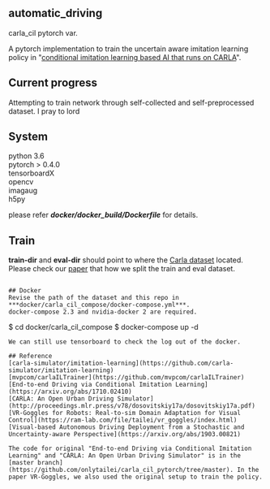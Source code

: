 ## automatic_driving
carla_cil pytorch var.

A pytorch implementation to train the uncertain aware imitation learning policy in "[conditional imitation learning based AI that runs on CARLA](https://github.com/carla-simulator/imitation-learning)". 

## Current progress
Attempting to train network through self-collected and self-preprocessed dataset. I pray to lord

## System
python 3.6    
pytorch > 0.4.0    
tensorboardX    
opencv    
imagaug    
h5py    

please refer ***docker/docker_build/Dockerfile*** for details.

## Train
**train-dir** and **eval-dir** should point to where the [Carla dataset](https://github.com/carla-simulator/imitation-learning/blob/master/README.md) located.
Please check our [paper](https://arxiv.org/abs/1903.00821) that how we split the train and eval dataset.
```

## Docker
Revise the path of the dataset and this repo in ***docker/carla_cil_compose/docker-compose.yml***.    
docker-compose 2.3 and nvidia-docker 2 are required.

```
$ cd docker/carla_cil_compose
$ docker-compose up -d
```
We can still use tensorboard to check the log out of the docker.

## Reference
[carla-simulator/imitation-learning](https://github.com/carla-simulator/imitation-learning)    
[mvpcom/carlaILTrainer](https://github.com/mvpcom/carlaILTrainer)    
[End-to-end Driving via Conditional Imitation Learning](https://arxiv.org/abs/1710.02410)    
[CARLA: An Open Urban Driving Simulator](http://proceedings.mlr.press/v78/dosovitskiy17a/dosovitskiy17a.pdf)    
[VR-Goggles for Robots: Real-to-sim Domain Adaptation for Visual Control](https://ram-lab.com/file/tailei/vr_goggles/index.html)    
[Visual-based Autonomous Driving Deployment from a Stochastic and Uncertainty-aware Perspective](https://arxiv.org/abs/1903.00821)

The code for original "End-to-end Driving via Conditional Imitation Learning" and "CARLA: An Open Urban Driving Simulator" is in the [master branch](https://github.com/onlytailei/carla_cil_pytorch/tree/master). In the paper VR-Goggles, we also used the original setup to train the policy.

